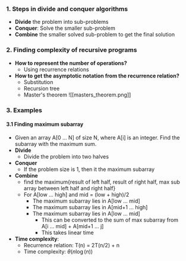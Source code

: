 

### 1. Steps in divide and conquer algorithms
- **Divide** the problem into sub-problems
- **Conquer**: Solve the smaller sub-problem
- **Combine** the smaller solved sub-problem to get the final solution  

### 2. Finding complexity of recursive programs
- **How to represent the number of operations?** 
	- Using recurrence relations
- **How to get the asymptotic notation from the recurrence relation?**
	- Substitution 
	- Recursion tree
	- Master's theorem ![[masters_theorem.png]]

### 3. Examples 
#### 3.1 Finding maximum subarray
- Given an array A[0 ... N] of size N, where A[i] is an integer. Find the subarray with the maximum sum.
- **Divide**
	- Divide the problem into two halves
- **Conquer**
	- If the problem size is 1, then it the maximum subarray
- **Combine**
	- find the maximum{result of left half, result of right half, max sub array between left half and right half}
	- For A[low ... high] and mid = (low + high)/2
		- The maximum subarray lies in A[low ... mid]
		- The maximum subarray lies in A[mid+1 ... high]
		- The maximum subarray lies in A[low ... mid]
			- This can be converted to the sum of max subarray from <br> A[i ... mid] + A[mid+1 ... j] 
			- This takes linear time
- **Time complexity**:
	- Recurrence relation: T(n) = 2T(n/2) + n 
	- Time complexity: $\theta(n\log(n))$ 